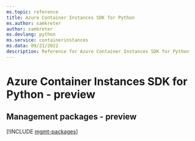 ```yaml
---
ms.topic: reference
title: Azure Container Instances SDK for Python
ms.author: samkreter
author: samkreter
ms.devlang: python
ms.service: containerinstances
ms.data: 09/21/2022
description: Reference for Azure Container Instances SDK for Python
---
```

# Azure Container Instances SDK for Python - preview

## Management packages - preview
[!INCLUDE [mgmt-packages](container-instances-mgmt-index.md)]